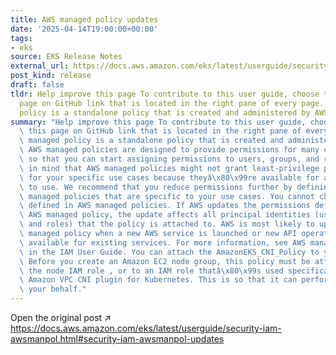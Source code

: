 ```yaml
---
title: AWS managed policy updates
date: '2025-04-14T19:00:00+00:00'
tags:
- eks
source: EKS Release Notes
external_url: https://docs.aws.amazon.com/eks/latest/userguide/security-iam-awsmanpol.html#security-iam-awsmanpol-updates
post_kind: release
draft: false
tldr: Help improve this page To contribute to this user guide, choose the Edit this
  page on GitHub link that is located in the right pane of every page. An AWS managed
  policy is a standalone policy that is created and administered by AWS.
summary: "Help improve this page To contribute to this user guide, choose the Edit\
  \ this page on GitHub link that is located in the right pane of every page. An AWS\
  \ managed policy is a standalone policy that is created and administered by AWS.\
  \ AWS managed policies are designed to provide permissions for many common use cases\
  \ so that you can start assigning permissions to users, groups, and roles. Keep\
  \ in mind that AWS managed policies might not grant least-privilege permissions\
  \ for your specific use cases because theyâ\x80\x99re available for all AWS customers\
  \ to use. We recommend that you reduce permissions further by defining customer\
  \ managed policies that are specific to your use cases. You cannot change the permissions\
  \ defined in AWS managed policies. If AWS updates the permissions defined in an\
  \ AWS managed policy, the update affects all principal identities (users, groups,\
  \ and roles) that the policy is attached to. AWS is most likely to update an AWS\
  \ managed policy when a new AWS service is launched or new API operations become\
  \ available for existing services. For more information, see AWS managed policies\
  \ in the IAM User Guide. You can attach the AmazonEKS_CNI_Policy to your IAM entities.\
  \ Before you create an Amazon EC2 node group, this policy must be attached to either\
  \ the node IAM role , or to an IAM role thatâ\x80\x99s used specifically by the\
  \ Amazon VPC CNI plugin for Kubernetes. This is so that it can perform actions on\
  \ your behalf."
---
```

Open the original post ↗ https://docs.aws.amazon.com/eks/latest/userguide/security-iam-awsmanpol.html#security-iam-awsmanpol-updates
